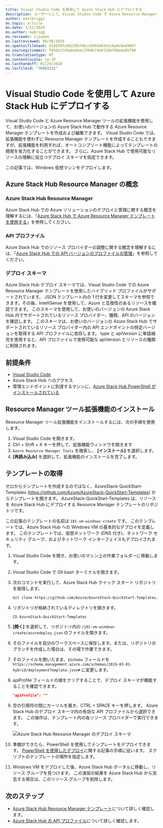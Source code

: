 ```yaml
---
title: Visual Studio Code を使用して Azure Stack Hub にデプロイする
description: ユーザーとして、Visual Studio Code で Azure Resource Manager テンプレートを作成し、デプロイ スキーマを使って、使用しているバージョンの Azure Stack Hub と互換性のあるテンプレートを準備します。
author: mattbriggs
ms.topic: article
ms.date: 1/22/2020
ms.author: mabrigg
ms.reviewer: sijuman
ms.lastreviewed: 09/30/2019
ms.openlocfilehash: b1dd38fcb9228bf4bcc6455462e5c6adc0e49007
ms.sourcegitcommit: fd5d217d3a8adeec2f04b74d4728e709a4a95790
ms.translationtype: HT
ms.contentlocale: ja-JP
ms.lasthandoff: 01/29/2020
ms.locfileid: "76883232"
---
```

# <a name="deploy-with-visual-studio-code-to-azure-stack-hub"></a>Visual Studio Code を使用して Azure Stack Hub にデプロイする

Visual Studio Code と Azure Resource Manager ツールの拡張機能を使用して、お使いのバージョンの Azure Stack Hub で動作する Azure Resource Manager テンプレートを作成および編集できます。 Visual Studio Code では、拡張機能を使わずに Resource Manager テンプレートを作成することもできますが、拡張機能を利用すれば、オートコンプリート機能によってテンプレートの開発を省力化することができます。 さらに、Azure Stack Hub で使用可能なリソースの理解に役立つデプロイ スキーマを指定できます。

この記事では、Windows 仮想マシンをデプロイします。

## <a name="concepts-for-azure-stack-hub-resource-manager"></a>Azure Stack Hub Resource Manager の概念

### <a name="azure-stack-hub-resource-manager"></a>Azure Stack Hub Resource Manager

Azure Stack Hub での Azure ソリューションのデプロイと管理に関する概念を理解するには、「[Azure Stack Hub で Azure Resource Manager テンプレートを使用する](azure-stack-arm-templates.md)」を参照してください。

### <a name="api-profiles"></a>API プロファイル
Azure Stack Hub でのリソース プロバイダーの調整に関する概念を理解するには、「[Azure Stack Hub での API バージョンのプロファイルの管理](azure-stack-version-profiles.md)」を参照してください。

### <a name="the-deployment-schema"></a>デプロイ スキーマ

Azure Stack Hub デプロイ スキーマでは、Visual Studio Code での Azure Resource Manager テンプレートを使用したハイブリッド プロファイルがサポートされています。 JSON テンプレート内の 1 行を変更してスキーマを参照できます。その後、IntelliSense を使用して、Azure と互換性のあるリソースを確認できます。 このスキーマを使用して、お使いのバージョンの Azure Stack Hub 内でサポートされているリソース プロバイダー、種類、API のバージョンを確認します。 このスキーマは、お使いのバージョンの Azure Stack Hub でサポートされているリソース プロバイダー内の API エンドポイントの特定バージョンを取得する API プロファイルに依存します。 type と apiVersion に単語補完を使用すると、API プロファイルで使用可能な apiVersion とリソースの種類に制限されます。

## <a name="prerequisites"></a>前提条件

- [Visual Studio Code](https://code.visualstudio.com/)
- Azure Stack Hub へのアクセス
- 管理エンドポイントに到達するマシンに、[Azure Stack Hub PowerShell がインストールされている](https://docs.microsoft.com/azure-stack/operator/azure-stack-powershell-install?toc=https%3A%2F%2Fdocs.microsoft.com%2Fen-us%2Fazure-stack%2Fuser%2FTOC.json&bc=https%3A%2F%2Fdocs.microsoft.com%2Fen-us%2Fazure-stack%2Fbreadcrumb%2Ftoc.json)

## <a name="install-resource-manager-tools-extension"></a>Resource Manager ツール拡張機能のインストール

Resource Manager ツール拡張機能をインストールするには、次の手順を使用します。

1. Visual Studio Code を開きます。
2. Ctrl + Shift + X キーを押して、拡張機能ウィンドウを開きます
3. `Azure Resource Manager Tools` を検索し、 **[インストール]** を選択します。
4. **[再読み込み]** を選択して、拡張機能のインストールを完了します。

## <a name="get-a-template"></a>テンプレートの取得

ゼロからテンプレートを作成するのではなく、AzureStack-QuickStart-Templates (https://github.com/Azure/AzureStack-QuickStart-Templates) からテンプレートを開きます。 AzureStack-QuickStart-Templates は、リソースを Azure Stack Hub にデプロイする Resource Manager テンプレートのリポジトリです。 

この記事のテンプレートの名前は `101-vm-windows-create` です。 このテンプレートでは、Azure Stack Hub への Windows VM の基本的なデプロイを定義します。  このテンプレートでは、仮想ネットワーク (DNS 付き)、ネットワーク セキュリティ グループ、およびネットワーク インターフェイスもデプロイされます。

1. Visual Studio Code を開き、お使いのマシン上の作業フォルダーに移動します。
2. Visual Studio Code で Git bash ターミナルを開きます。
3. 次のコマンドを実行して、Azure Stack Hub クイック スタート リポジトリを取得します。
    ```bash  
    Git clone https://github.com/Azure/AzureStack-QuickStart-Templates.git
    ```
4. リポジトリが格納されているディレクトリを開きます。
    ```bash  
    CD AzureStack-QuickStart-Templates
    ```
5. **[開く]** を選択して、リポジトリ内の `/101-vm-windows-create/azuredeploy.json` のファイルを開きます。
6. そのファイルを自分のワークスペースに保存します。または、リポジトリのブランチを作成した場合は、その場で作業できます。
7. そのファイルを開いたまま、`$Schema` フィールドを `https://schema.management.azure.com/schemas/2019-03-01-hybrid/deploymentTemplate.json#` に変更します。
8. apiProfile フィールドの値をクリアすることで、デプロイ スキーマが機能することを確認できます。
    ```JSON  
    "apiProfile": ""
    ```
9. 空の引用符の間にカーソルを置き、CTRL + SPACE キーを押します。 Azure Stack Hub のデプロイ スキーマ内の有効な API プロファイルから選択できます。 この操作は、テンプレート内の各リソース プロバイダーで実行できます。

    ![Azure Stack Hub Resource Manager のデプロイ スキーマ](./media/azure-stack-resource-manager-deploy-template-vscode/azure-stack-resource-manager-vscode-schema.png)

10. 準備ができたら、PowerShell を使用してテンプレートをデプロイできます。 [PowerShell を使用したデプロイ](azure-stack-deploy-template-powershell.md)に関する記事の手順に従います。 スクリプトのテンプレートの場所を指定します。
11. Windows VM をデプロイした後、Azure Stack Hub ポータルに移動し、リソース グループを見つけます。 この演習の結果を Azure Stack Hub から消去する場合は、このリソース グループを削除します。

## <a name="next-steps"></a>次のステップ

- [Azure Stack Hub Resource Manager テンプレート](azure-stack-arm-templates.md)について詳しく確認します。  
- [Azure Stack Hub の API プロファイル](azure-stack-version-profiles.md)について詳しく確認します。